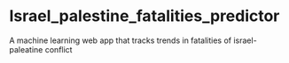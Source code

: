 # Israel_palestine_fatalities_predictor
A machine learning web app that tracks trends in fatalities of israel-paleatine conflict 
